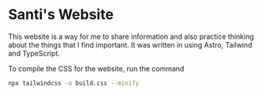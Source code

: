 # Santi's Website

This website is a way for me to share information and also practice thinking about the things that I find important. It was written in using Astro, Tailwind and TypeScript.

To compile the CSS for the website, run the command

```bash
npx tailwindcss -o build.css --minify
```
